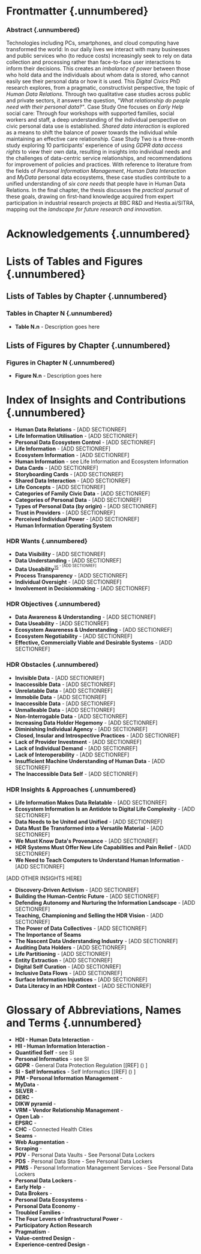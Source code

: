 Frontmatter {.unnumbered}
===========

### Abstract {.unnumbered}

Technologies including PCs, smartphones, and cloud computing have transformed the world: In our daily lives we interact with many businesses and public services who (to reduce costs) increasingly seek to rely on data collection and processing rather than face-to-face user interactions to inform their decisions. This creates an _imbalance of power_ between those who hold data and the individuals about whom data is stored, who cannot easily see their personal data or how it is used. This _Digital Civics_ PhD research explores, from a pragmatic, constructivist perspective, the topic of _Human Data Relations_. Through two qualitative case studies across public and private sectors, it answers the question, _"What relationship do people need with their personal data?"_. Case Study One focuses on _Early Help_ social care: Through four workshops with supported families, social workers and staff, a deep understanding of the individual perspective on civic personal data use is established. _Shared data interaction_ is explored as a means to shift the balance of power towards the individual while maintaining an effective care relationship. Case Study Two is a three-month study exploring 10 participants' experience of using _GDPR data access rights_ to view their own data, resulting in insights into individual needs and the challenges of data-centric service relationships, and recommendations for improvement of policies and practices. With reference to literature from the fields of _Personal Information Management_, _Human Data Interaction_ and _MyData_ personal data ecosystems, these case studies contribute to a unified understanding of _six core needs_ that people have in Human Data Relations. In the final chapter, the thesis discusses the _practical pursuit_ of these goals, drawing on first-hand knowledge acquired from expert participation in industrial research projects at BBC R&D and Hestia.ai/SITRA, mapping out the _landscape for future research and innovation_.

Acknowledgements {.unnumbered}
==============================

Lists of Tables and Figures {.unnumbered}
==========================

Lists of Tables by Chapter {.unnumbered}
--------------------------

### Tables in Chapter N {.unnumbered}

* **Table N.n** - Description goes here

Lists of Figures by Chapter {.unnumbered}
---------------------------

### Figures in Chapter N {.unnumbered}

* **Figure N.n** - Description goes here

Index of Insights and Contributions {.unnumbered}
===================================

* **Human Data Relations** - [ADD SECTIONREF]
* **Life Information Utilisation** - [ADD SECTIONREF]
* **Personal Data Ecosystem Control** - [ADD SECTIONREF]
* **Life Information** - [ADD SECTIONREF]
* **Ecosystem Information** - [ADD SECTIONREF]
* **Human Information** - see Life Information and Ecosystem Information
* **Data Cards** - [ADD SECTIONREF]
* **Storyboarding Cards** - [ADD SECTIONREF]
* **Shared Data Interaction** - [ADD SECTIONREF]
* **Life Concepts** - [ADD SECTIONREF]
* **Categories of Family Civic Data** - [ADD SECTIONREF]
* **Categories of Personal Data** - [ADD SECTIONREF]
* **Types of Personal Data (by origin)** - [ADD SECTIONREF]
* **Trust in Providers** - [ADD SECTIONREF]
* **Perceived Individual Power** - [ADD SECTIONREF]
* **Human Information Operating System**

### HDR Wants {.unnumbered}

* **Data Visibility** - [ADD SECTIONREF]
* **Data Understanding** - [ADD SECTIONREF]
* **Data Useability**<sup>[15](#fn15)<sup> - [ADD SECTIONREF]
* **Process Transparency** - [ADD SECTIONREF]
* **Individual Oversight** - [ADD SECTIONREF]
* **Involvement in Decisionmaking** - [ADD SECTIONREF]

### HDR Objectives {.unnumbered}

* **Data Awareness & Understanding** - [ADD SECTIONREF]
* **Data Useability** - [ADD SECTIONREF]
* **Ecosystem Awareness & Understanding** - [ADD SECTIONREF]
* **Ecosystem Negotiability** - [ADD SECTIONREF]
* **Effective, Commercially Viable and Desirable Systems** - [ADD SECTIONREF]

### HDR Obstacles {.unnumbered}

* **Invisible Data** - [ADD SECTIONREF]
* **Inaccessible Data** - [ADD SECTIONREF]
* **Unrelatable Data** - [ADD SECTIONREF]
* **Immobile Data** - [ADD SECTIONREF]
* **Inaccessible Data** - [ADD SECTIONREF]
* **Unmalleable Data** - [ADD SECTIONREF]
* **Non-Interrogable Data** - [ADD SECTIONREF]
* **Increasing Data Holder Hegemony** - [ADD SECTIONREF]
* **Diminishing Individual Agency** - [ADD SECTIONREF]
* **Closed, Insular and Introspective Practices** - [ADD SECTIONREF]
* **Lack of Provider Investment** - [ADD SECTIONREF]
* **Lack of Individual Demand** - [ADD SECTIONREF]
* **Lack of Interoperability** - [ADD SECTIONREF]
* **Insufficient Machine Understanding of Human Data** - [ADD SECTIONREF]
* **The Inaccessible Data Self** - [ADD SECTIONREF]

### HDR Insights & Approaches {.unnumbered}

* **Life Information Makes Data Relatable** - [ADD SECTIONREF]
* **Ecosystem Information Is an Antidote to Digital Life Complexity** - [ADD SECTIONREF]
* **Data Needs to be United and Unified** - [ADD SECTIONREF]
* **Data Must Be Transformed into a Versatile Material** - [ADD SECTIONREF]
* **We Must Know Data's Provenance** - [ADD SECTIONREF]
* **HDR Systems Must Offer New Life Capabilities and Pain Relief** - [ADD SECTIONREF]
* **We Need to Teach Computers to Understand Human Information** - [ADD SECTIONREF]

[ADD OTHER INSIGHTS HERE]

* **Discovery-Driven Activism** - [ADD SECTIONREF]
* **Building the Human-Centric Future** - [ADD SECTIONREF]
* **Defending Autonomy and Nurturing the Information Landscape** - [ADD SECTIONREF]
* **Teaching, Championing and Selling the HDR Vision** - [ADD SECTIONREF]
* **The Power of Data Collectives** - [ADD SECTIONREF]
* **The Importance of Seams**
* **The Nascent Data Understanding Industry** - [ADD SECTIONREF]
* **Auditing Data Holders** - [ADD SECTIONREF]
* **Life Partitioning** - [ADD SECTIONREF]
* **Entity Extraction** - [ADD SECTIONREF]
* **Digital Self Curation** - [ADD SECTIONREF]
* **Inclusive Data Flows** - [ADD SECTIONREF]
* **Surface Information Injustices** - [ADD SECTIONREF]
* **Data Literacy in an HDR Context** - [ADD SECTIONREF]

Glossary of Abbreviations, Names and Terms {.unnumbered}
==========================================

* **HDI - Human Data Interaction** -
* **HII - Human Information Interaction** -
* **Quantified Self** - see SI
* **Personal Informatics** - see SI
* **GDPR** - General Data Protection Regulation [[REF] () ]
* **SI - Self Informatics** - Self Informatics [[REF] () ]
* **PIM - Personal Information Management** -
* **MyData** -
* **SILVER** -
* **DERC** -
* **DIKW pyramid** -
* **VRM - Vendor Relationship Management** -
* **Open Lab** -
* **EPSRC** -
* **CHC** - Connected Health Cities
* **Seams** -
* **Web Augmentation** -
* **Scraping** -
* **PDV** - Personal Data Vaults - See Personal Data Lockers
* **PDS** - Personal Data Store - See Personal Data Lockers
* **PIMS** - Personal Information Management Services - See Personal Data Lockers
* **Personal Data Lockers** -
* **Early Help** -
* **Data Brokers** -
* **Personal Data Ecosystems** -
* **Personal Data Economy** -
* **Troubled Families** -
* **The Four Levers of Infrastructural Power** -
* **Participatory Action Research**
* **Pragmatism** -
* **Value-centred Design** -
* **Experience-centred Design** -
